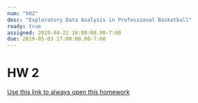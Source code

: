 ```yaml
---
num: "h02"
desc: "Exploratory Data Analysis in Professional Basketball"
ready: true
assigned: 2019-04-22 18:00:00.00-7:00
due: 2019-05-03 17:00:00.00-7:00
---
```


# HW 2

[Use this link to always open this homework](https://tinyurl.com/y525swre)